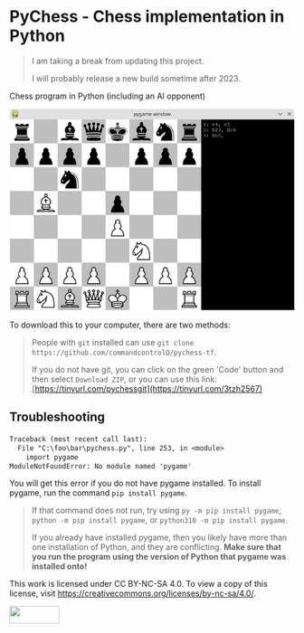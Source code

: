 # PyChess - Chess implementation in Python

> I am taking a break from updating this project.
> 
> I will probably release a new build sometime after 2023.


Chess program in Python (including an AI opponent)

![Image of PyChess](./preview/image.png)


To download this to your computer, there are two methods:
> People with `git` installed can use `git clone https://github.com/commandcontrolQ/pychess-tf`.
> 
> If you do not have git, you can click on the green 'Code' button and then select `Download ZIP`,
> or you can use this link: [https://tinyurl.com/pychessgit](https://tinyurl.com/3tzh2567)

## Troubleshooting

```
Traceback (most recent call last):
  File "C:\foo\bar\pychess.py", line 253, in <module>
    import pygame
ModuleNotFoundError: No module named 'pygame'
```
You will get this error if you do not have pygame installed.
To install pygame, run the command `pip install pygame`.
> If that command does not run, try using `py -m pip install pygame`, `python -m pip install pygame`, or `python310 -m pip install pygame`.
>
> If you already have installed pygame, then you likely have more than one installation of Python, and they are conflicting. **Make sure that you run the program using the version of Python that pygame was installed onto!**

This work is licensed under CC BY-NC-SA 4.0. To view a copy of this license, visit https://creativecommons.org/licenses/by-nc-sa/4.0/.

<img src="https://licensebuttons.net/l/by-nc-sa/4.0/88x31.png" alt="" width="88" height="31">
